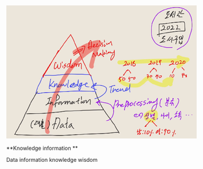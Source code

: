 ![image-20210802113237440](image/image-20210802113237440.png)

**Knowledge information **

Data information knowledge wisdom